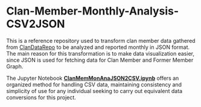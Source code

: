 # Clan-Member-Monthly-Analysis-CSV2JSON

This is a reference repository used to transform clan member data gathered from [ClanDataRepo](https://github.com/Lightning-President-9/ClanDataRepo) to be analyzed and reported monthly in JSON format. The main reason for this transformation is to make data visualization easier, since JSON is used for fetching data for Clan Member and Former Member Graph.

The Jupyter Notebook [**ClanMemMonAnaJSON2CSV.ipynb**](https://github.com/Lightning-President-9/Clan-Member-Monthly-Analysis-CSV2JSON/blob/main/ClanMemMonAnaCSV2JSON.ipynb) offers an organized method for handling CSV data, maintaining consistency and simplicity of use for any individual seeking to carry out equivalent data conversions for this project.
